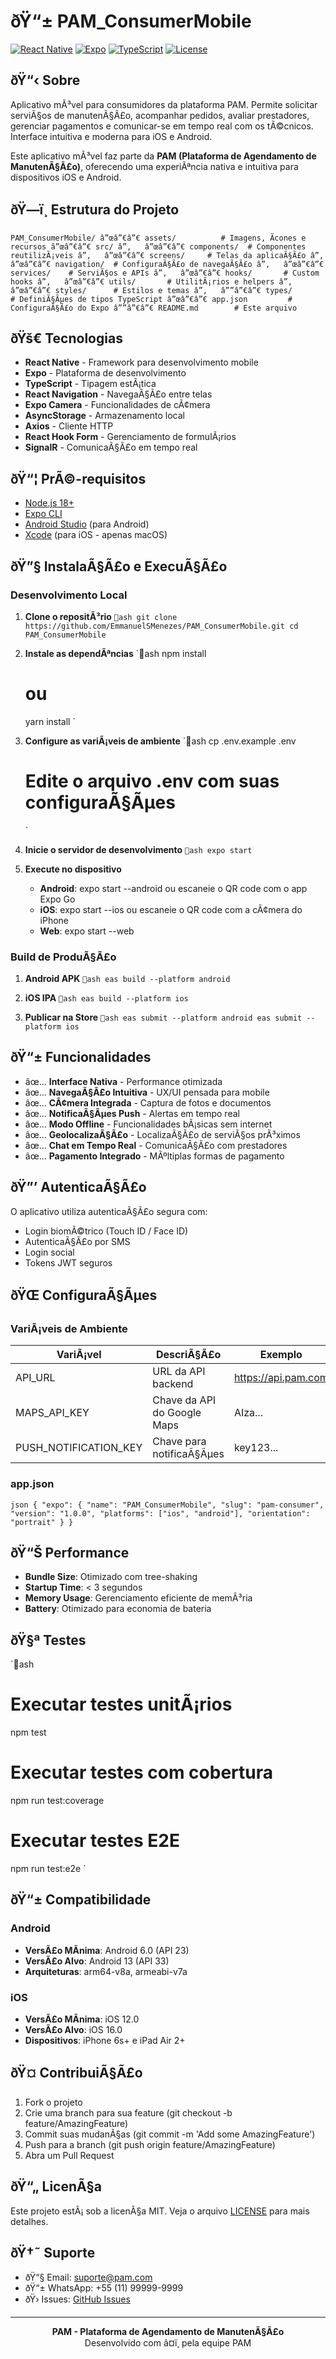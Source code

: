 ﻿# ðŸ“± PAM_ConsumerMobile

[![React Native](https://img.shields.io/badge/React%20Native-0.72-61DAFB?style=flat-square&logo=react)](https://reactnative.dev/)
[![Expo](https://img.shields.io/badge/Expo-49.0-000020?style=flat-square&logo=expo)](https://expo.dev/)
[![TypeScript](https://img.shields.io/badge/TypeScript-5.0-3178C6?style=flat-square&logo=typescript)](https://www.typescriptlang.org/)
[![License](https://img.shields.io/badge/License-MIT-green.svg?style=flat-square)](LICENSE)

## ðŸ“‹ Sobre

Aplicativo mÃ³vel para consumidores da plataforma PAM. Permite solicitar serviÃ§os de manutenÃ§Ã£o, acompanhar pedidos, avaliar prestadores, gerenciar pagamentos e comunicar-se em tempo real com os tÃ©cnicos. Interface intuitiva e moderna para iOS e Android.

Este aplicativo mÃ³vel faz parte da **PAM (Plataforma de Agendamento de ManutenÃ§Ã£o)**, oferecendo uma experiÃªncia nativa e intuitiva para dispositivos iOS e Android.

## ðŸ—ï¸ Estrutura do Projeto

`
PAM_ConsumerMobile/
â”œâ”€â”€ assets/          # Imagens, Ã­cones e recursos
â”œâ”€â”€ src/
â”‚   â”œâ”€â”€ components/  # Componentes reutilizÃ¡veis
â”‚   â”œâ”€â”€ screens/     # Telas da aplicaÃ§Ã£o
â”‚   â”œâ”€â”€ navigation/  # ConfiguraÃ§Ã£o de navegaÃ§Ã£o
â”‚   â”œâ”€â”€ services/    # ServiÃ§os e APIs
â”‚   â”œâ”€â”€ hooks/       # Custom hooks
â”‚   â”œâ”€â”€ utils/       # UtilitÃ¡rios e helpers
â”‚   â”œâ”€â”€ styles/      # Estilos e temas
â”‚   â””â”€â”€ types/       # DefiniÃ§Ãµes de tipos TypeScript
â”œâ”€â”€ app.json         # ConfiguraÃ§Ã£o do Expo
â””â”€â”€ README.md        # Este arquivo
`

## ðŸš€ Tecnologias

- **React Native** - Framework para desenvolvimento mobile
- **Expo** - Plataforma de desenvolvimento
- **TypeScript** - Tipagem estÃ¡tica
- **React Navigation** - NavegaÃ§Ã£o entre telas
- **Expo Camera** - Funcionalidades de cÃ¢mera
- **AsyncStorage** - Armazenamento local
- **Axios** - Cliente HTTP
- **React Hook Form** - Gerenciamento de formulÃ¡rios
- **SignalR** - ComunicaÃ§Ã£o em tempo real

## ðŸ“¦ PrÃ©-requisitos

- [Node.js 18+](https://nodejs.org/)
- [Expo CLI](https://docs.expo.dev/get-started/installation/)
- [Android Studio](https://developer.android.com/studio) (para Android)
- [Xcode](https://developer.apple.com/xcode/) (para iOS - apenas macOS)

## ðŸ”§ InstalaÃ§Ã£o e ExecuÃ§Ã£o

### Desenvolvimento Local

1. **Clone o repositÃ³rio**
   `ash
   git clone https://github.com/EmmanuelSMenezes/PAM_ConsumerMobile.git
   cd PAM_ConsumerMobile
   `

2. **Instale as dependÃªncias**
   `ash
   npm install
   # ou
   yarn install
   `

3. **Configure as variÃ¡veis de ambiente**
   `ash
   cp .env.example .env
   # Edite o arquivo .env com suas configuraÃ§Ãµes
   `

4. **Inicie o servidor de desenvolvimento**
   `ash
   expo start
   `

5. **Execute no dispositivo**
   - **Android**: expo start --android ou escaneie o QR code com o app Expo Go
   - **iOS**: expo start --ios ou escaneie o QR code com a cÃ¢mera do iPhone
   - **Web**: expo start --web

### Build de ProduÃ§Ã£o

1. **Android APK**
   `ash
   eas build --platform android
   `

2. **iOS IPA**
   `ash
   eas build --platform ios
   `

3. **Publicar na Store**
   `ash
   eas submit --platform android
   eas submit --platform ios
   `

## ðŸ“± Funcionalidades

- âœ… **Interface Nativa** - Performance otimizada
- âœ… **NavegaÃ§Ã£o Intuitiva** - UX/UI pensada para mobile
- âœ… **CÃ¢mera Integrada** - Captura de fotos e documentos
- âœ… **NotificaÃ§Ãµes Push** - Alertas em tempo real
- âœ… **Modo Offline** - Funcionalidades bÃ¡sicas sem internet
- âœ… **GeolocalizaÃ§Ã£o** - LocalizaÃ§Ã£o de serviÃ§os prÃ³ximos
- âœ… **Chat em Tempo Real** - ComunicaÃ§Ã£o com prestadores
- âœ… **Pagamento Integrado** - MÃºltiplas formas de pagamento

## ðŸ”’ AutenticaÃ§Ã£o

O aplicativo utiliza autenticaÃ§Ã£o segura com:

- Login biomÃ©trico (Touch ID / Face ID)
- AutenticaÃ§Ã£o por SMS
- Login social
- Tokens JWT seguros

## ðŸŒ ConfiguraÃ§Ãµes

### VariÃ¡veis de Ambiente

| VariÃ¡vel | DescriÃ§Ã£o | Exemplo |
|----------|-----------|---------|
| API_URL | URL da API backend | https://api.pam.com |
| MAPS_API_KEY | Chave da API do Google Maps | AIza... |
| PUSH_NOTIFICATION_KEY | Chave para notificaÃ§Ãµes | key123... |

### app.json

`json
{
  "expo": {
    "name": "PAM_ConsumerMobile",
    "slug": "pam-consumer",
    "version": "1.0.0",
    "platforms": ["ios", "android"],
    "orientation": "portrait"
  }
}
`

## ðŸ“Š Performance

- **Bundle Size**: Otimizado com tree-shaking
- **Startup Time**: < 3 segundos
- **Memory Usage**: Gerenciamento eficiente de memÃ³ria
- **Battery**: Otimizado para economia de bateria

## ðŸ§ª Testes

`ash
# Executar testes unitÃ¡rios
npm test

# Executar testes com cobertura
npm run test:coverage

# Executar testes E2E
npm run test:e2e
`

## ðŸ“± Compatibilidade

### Android
- **VersÃ£o MÃ­nima**: Android 6.0 (API 23)
- **VersÃ£o Alvo**: Android 13 (API 33)
- **Arquiteturas**: arm64-v8a, armeabi-v7a

### iOS
- **VersÃ£o MÃ­nima**: iOS 12.0
- **VersÃ£o Alvo**: iOS 16.0
- **Dispositivos**: iPhone 6s+ e iPad Air 2+

## ðŸ¤ ContribuiÃ§Ã£o

1. Fork o projeto
2. Crie uma branch para sua feature (git checkout -b feature/AmazingFeature)
3. Commit suas mudanÃ§as (git commit -m 'Add some AmazingFeature')
4. Push para a branch (git push origin feature/AmazingFeature)
5. Abra um Pull Request

## ðŸ“„ LicenÃ§a

Este projeto estÃ¡ sob a licenÃ§a MIT. Veja o arquivo [LICENSE](LICENSE) para mais detalhes.

## ðŸ†˜ Suporte

- ðŸ“§ Email: suporte@pam.com
- ðŸ“± WhatsApp: +55 (11) 99999-9999
- ðŸ› Issues: [GitHub Issues](https://github.com/EmmanuelSMenezes/PAM_ConsumerMobile/issues)

---

<div align="center">
  <strong>PAM - Plataforma de Agendamento de ManutenÃ§Ã£o</strong><br>
  Desenvolvido com â¤ï¸ pela equipe PAM
</div>
